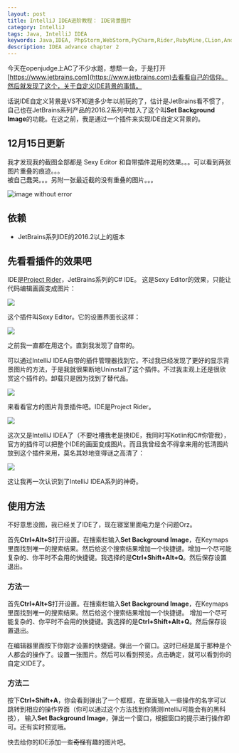 ```yaml
---
layout: post
title: IntelliJ IDEA进阶教程： IDE背景图片
category: IntelliJ
tags: Java, IntelliJ IDEA
keywords: Java,IDEA, PhpStorm,WebStorm,PyCharm,Rider,RubyMine,CLion,Android Studio
description: IDEA advance chapter 2
---
```


今天在openjudge上AC了不少水题，想颓一会，于是打开[https://www.jetbrains.com](https://www.jetbrains.com)去看看自己的信仰。然后就发现了这个，关于自定义IDE背景的事情。

话说IDE自定义背景是VS不知道多少年以前玩的了，估计是JetBrains看不惯了，自己也在JetBrains系列产品的2016.2系列中加入了这个叫**Set Background Image**的功能。在这之前，我是通过一个插件来实现IDE自定义背景的。

## 12月15日更新
我才发现我的截图全部都是 Sexy Editor 和自带插件混用的效果。。。可以看到两张图片重叠的痕迹。。。<br/>
被自己蠢哭。。。另附一张最近截的没有重叠的图片。。。

![image without error](https://coding.net/u/ice1000/p/Images/git/raw/master/test1.png)

## 依赖
+ JetBrains系列IDE的2016.2以上的版本

## 先看看插件的效果吧

IDE是[Project Rider](https://www.jetbrains.com/rider)，JetBrains系列的C# IDE。
这是Sexy Editor的效果，只能让代码编辑画面变成图片：
<p><img src="https://coding.net/u/ice1000/p/Images/git/raw/master/blog-img/old/java/idea6/1.jpg" align="center"></p>

这个插件叫Sexy Editor。它的设置界面长这样：
<p><img src="https://coding.net/u/ice1000/p/Images/git/raw/master/blog-img/old/java/idea6/2.png" align="center"></p>

之前我一直都在用这个。直到我发现了自带的。

可以通过IntelliJ IDEA自带的插件管理器找到它。不过我已经发现了更好的显示背景图片的方法，于是我就很果断地Uninstall了这个插件。不过我主观上还是很欣赏这个插件的。卸载只是因为找到了替代品。
<p><img src="https://coding.net/u/ice1000/p/Images/git/raw/master/blog-img/old/java/idea6/4.png" align="center"></p>

来看看官方的图片背景插件吧。IDE是Project Rider。
<p><img src="https://coding.net/u/ice1000/p/Images/git/raw/master/blog-img/old/java/idea6/3.jpg" align="center"></p>

这次又是IntelliJ IDEA了（不要吐槽我老是换IDE，我同时写Kotlin和C#你管我），
官方的插件可以把整个IDE的画面变成图片。而且我曾经舍不得拿来用的低清图片放到这个插件来用，莫名其妙地变得谜之高清了：
<p><img src="https://coding.net/u/ice1000/p/Images/git/raw/master/blog-img/old/java/idea6/5.jpg" align="center"></p>

这让我再一次认识到了IntelliJ IDEA系列的神奇。

## 使用方法

不好意思没图，我已经关了IDE了，现在寝室里面电力是个问题Orz。

首先**Ctrl+Alt+S**打开设置。在搜索栏输入**Set Background Image**，在Keymaps里面找到唯一的搜索结果。然后给这个搜索结果增加一个快捷键。增加一个尽可能复杂的、你平时不会用的快捷键。我选择的是**Ctrl+Shift+Alt+Q**。然后保存设置退出。
### 方法一

首先**Ctrl+Alt+S**打开设置。在搜索栏输入**Set Background Image**，在Keymaps里面找到唯一的搜索结果。然后给这个搜索结果增加一个快捷键。
增加一个尽可能复杂的、你平时不会用的快捷键。我选择的是**Ctrl+Shift+Alt+Q**。然后保存设置退出。

在编辑器里面按下你刚才设置的快捷键。弹出一个窗口。这时已经是属于那种是个人都会的操作了。设置一张图片。然后可以看到预览。点击确定，就可以看到你的自定义IDE了。

### 方法二

按下**Ctrl+Shift+A**，你会看到弹出了一个框框，在里面输入一些操作的名字可以跳转到相应的操作界面（你可以通过这个方法找到你猜测IntelliJ可能会有的黑科技），
输入**Set Background Image**，弹出一个窗口，根据窗口的提示进行操作即可。还有实时预览哦。


快去给你的IDE添加一些~~奇怪~~有趣的图片吧。



